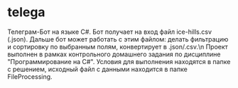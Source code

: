 # telega
Телеграм-Бот на языке C#.
Бот получает на вход файл ice-hills.csv (.json). Дальше бот может работать с этим файлом: делать фильтрацию и сортировку по выбранным полям, конвертирует в .json/.csv.\n
Проект выполнен в рамках контрольного домашнего задания по дисциплине "Программирование на C#".
Условия для выполнения находятся в папке с решением, исходный файл с данными находится в папке FileProcessing.

